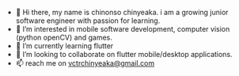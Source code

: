 - 👋 Hi there, my name is chinonso chinyeaka. i am a growing junior software engineer with passion for learning.
- 👀 I’m interested in mobile software development, computer vision (python openCV) and games.
- 🌱 I’m currently learning flutter
- 💞️ I’m looking to collaborate on flutter mobile/desktop applications.
- 📫 reach me on vctrchinyeaka@gmail.com

<!---
viktorvoltz/viktorvoltz is a ✨ special ✨ repository because its `README.md` (this file) appears on your GitHub profile.
You can click the Preview link to take a look at your changes.
--->
